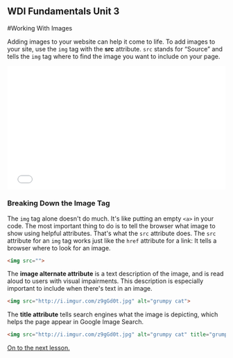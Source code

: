 **WDI Fundamentals Unit 3**
---

#Working With Images

Adding images to your website can help it come to life. To add images to your site, use the `img` tag with the **src** attribute. `src` stands for “Source” and tells the `img` tag where to find the image you want to include on your page. 


<div class="wistia_responsive_padding" style="padding:56.25% 0 0 0;position:relative;"><div class="wistia_responsive_wrapper" style="height:100%;left:0;position:absolute;top:0;width:100%;"><iframe src="//fast.wistia.net/embed/iframe/kn8gfpd9z9?seo=false&videoFoam=true" allowtransparency="true" frameborder="0" scrolling="no" class="wistia_embed" name="wistia_embed" allowfullscreen mozallowfullscreen webkitallowfullscreen oallowfullscreen msallowfullscreen width="100%" height="100%"></iframe></div></div>
<script src="//fast.wistia.net/assets/external/E-v1.js" async></script>

### Breaking Down the Image Tag

The `img` tag alone doesn't do much. It's like putting an empty `<a>` in your code. The most important thing to do is to tell the browser what image to show using helpful attributes. That's what the `src` attribute does. The `src` attribute for an `img` tag works just like the `href` attribute for a link: It tells a browser where to look for an image.

```html
<img src="">
```

The **image alternate attribute** is a text description of the image, and is read aloud to users with visual impairments. This description is especially important to include when there's text in an image.

```html
<img src="http://i.imgur.com/z9gGd0t.jpg" alt="grumpy cat">
```

The **title attribute** tells search engines what the image is depicting, which helps the page appear in Google Image Search.

```html
<img src="http://i.imgur.com/z9gGd0t.jpg" alt="grumpy cat" title="grumpy cat">
```


[On to the next lesson.](07_lesson.md)

